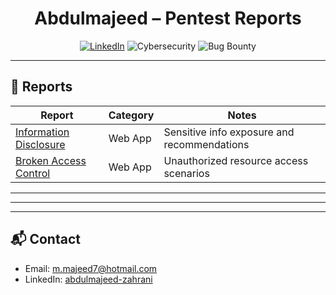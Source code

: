 <p align="center">


<h1 align="center">Abdulmajeed – Pentest Reports</h1>

<p align="center">
  <a href="https://www.linkedin.com/in/abdulmajeed-zahrani"><img alt="LinkedIn" src="https://img.shields.io/badge/LinkedIn-Profile-blue?logo=linkedin"></a>
  <img alt="Cybersecurity" src="https://img.shields.io/badge/Cybersecurity-BlueTeam%20%7C%20RedTeam-0d1117?labelColor=30363d">
  <img alt="Bug Bounty" src="https://img.shields.io/badge/Bug%20Bounty-Reports-161b22">
</p>

---

## 📄 Reports



| Report | Category | Notes |
|---|---|---|
| [Information Disclosure](./Abdulmajeed_Information%20disclosure%20vulnerability.pdf) | Web App | Sensitive info exposure and recommendations |
| [Broken Access Control](./Abdulmajeed-Broken%20Access%20Control.pdf) | Web App | Unauthorized resource access scenarios |



---





---

---

## 📬 Contact
- Email: <a href="mailto:m.majeed7@hotmail.com">m.majeed7@hotmail.com</a>  
- LinkedIn: <a href="https://www.linkedin.com/in/abdulmajeed-zahrani">abdulmajeed-zahrani</a>
